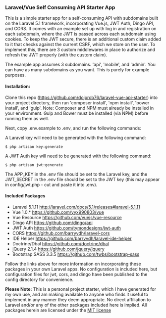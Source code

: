 ### Laravel/Vue Self Consuming API Starter App

This is a simple starter app for a self-consuming API with subdomains built on the Laravel 5.1 framework,
incorporating Vue.js, JWT Auth, Dingo API, and CORS. It comes with an example set up with log in and registration on
each subdomain, where the JWT is passed across each subdomain using cookies. To keep the JWT secure, there is an
additional custom claim added to it that checks against the current CSRF, which we store on the user. To implement
this, there are 3 custom middlewares in place to authorize and refresh the JWT properly (with the custom claim).

The example app assumes 3 subdomains. 'api', 'mobile', and 'admin'. You can have as many subdomains as you want. This
 is purely for example purposes.

#### Installation:

Clone this repo (https://github.com/dojorob76/laravel-vue-api-starter) into your project directory, then run
'composer install', 'npm install', 'bower install', and 'gulp'. Note: Composer and NPM must already be installed
in your environment. Gulp and Bower must be installed (via NPM) before running them as well.

Next, copy .env.example to .env, and run the following commands:

A Laravel key will need to be generated with the following command:

    $ php artisan key:generate

A JWT Auth key will need to be generated with the following command:

    $ php artisan jwt:generate

The APP_KEY in the .env file should be set to the Laravel key, and the JWT_SECRET in the .env file should be set to
the JWT key (this may appear in config/jwt.php - cut and paste it into .env).

#### Included Packages

* Laravel 5.1.11 http://laravel.com/docs/5.1/releases#laravel-5.1.11
* Vue 1.0.* https://github.com/yyx990803/vue
* Vue Resource https://github.com/vuejs/vue-resource
* Dingo API https://github.com/dingo/api
* JWT Auth https://github.com/tymondesigns/jwt-auth
* CORS https://github.com/barryvdh/laravel-cors
* IDE Helper https://github.com/barryvdh/laravel-ide-helper
* Doctrine/Dbal https://github.com/doctrine/dbal
* jQuery 2.1.4 https://github.com/jquery/jquery
* Bootstrap SASS 3.3.5 https://github.com/twbs/bootstrap-sass

Follow the links above for more information on incorporating these packages in your own Laravel apps. No
configuration is included here, but configuration files for jwt, cors, and dingo have been published to the config
directory for convenience.

**Please Note:** This is a personal project starter, which I have generated for my own use, and am making available
to anyone who finds it useful to implement in any manner they deem appropriate. No direct affiliation to Laravel and/or
any of the other packages included here is implied. All packages herein are licensed under the
[MIT license](http://opensource.org/licenses/MIT)